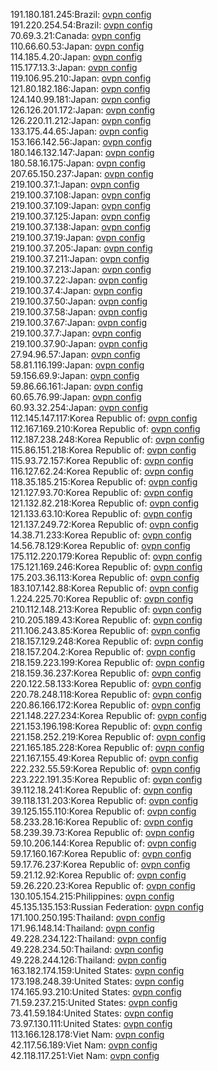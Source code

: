 191.180.181.245:Brazil: [ovpn config](vpn/191_180_181_245.ovpn)  
191.220.254.54:Brazil: [ovpn config](vpn/191_220_254_54.ovpn)  
70.69.3.21:Canada: [ovpn config](vpn/70_69_3_21.ovpn)  
110.66.60.53:Japan: [ovpn config](vpn/110_66_60_53.ovpn)  
114.185.4.20:Japan: [ovpn config](vpn/114_185_4_20.ovpn)  
115.177.13.3:Japan: [ovpn config](vpn/115_177_13_3.ovpn)  
119.106.95.210:Japan: [ovpn config](vpn/119_106_95_210.ovpn)  
121.80.182.186:Japan: [ovpn config](vpn/121_80_182_186.ovpn)  
124.140.99.181:Japan: [ovpn config](vpn/124_140_99_181.ovpn)  
126.126.201.172:Japan: [ovpn config](vpn/126_126_201_172.ovpn)  
126.220.11.212:Japan: [ovpn config](vpn/126_220_11_212.ovpn)  
133.175.44.65:Japan: [ovpn config](vpn/133_175_44_65.ovpn)  
153.166.142.56:Japan: [ovpn config](vpn/153_166_142_56.ovpn)  
180.146.132.147:Japan: [ovpn config](vpn/180_146_132_147.ovpn)  
180.58.16.175:Japan: [ovpn config](vpn/180_58_16_175.ovpn)  
207.65.150.237:Japan: [ovpn config](vpn/207_65_150_237.ovpn)  
219.100.37.1:Japan: [ovpn config](vpn/219_100_37_1.ovpn)  
219.100.37.108:Japan: [ovpn config](vpn/219_100_37_108.ovpn)  
219.100.37.109:Japan: [ovpn config](vpn/219_100_37_109.ovpn)  
219.100.37.125:Japan: [ovpn config](vpn/219_100_37_125.ovpn)  
219.100.37.138:Japan: [ovpn config](vpn/219_100_37_138.ovpn)  
219.100.37.19:Japan: [ovpn config](vpn/219_100_37_19.ovpn)  
219.100.37.205:Japan: [ovpn config](vpn/219_100_37_205.ovpn)  
219.100.37.211:Japan: [ovpn config](vpn/219_100_37_211.ovpn)  
219.100.37.213:Japan: [ovpn config](vpn/219_100_37_213.ovpn)  
219.100.37.22:Japan: [ovpn config](vpn/219_100_37_22.ovpn)  
219.100.37.4:Japan: [ovpn config](vpn/219_100_37_4.ovpn)  
219.100.37.50:Japan: [ovpn config](vpn/219_100_37_50.ovpn)  
219.100.37.58:Japan: [ovpn config](vpn/219_100_37_58.ovpn)  
219.100.37.67:Japan: [ovpn config](vpn/219_100_37_67.ovpn)  
219.100.37.7:Japan: [ovpn config](vpn/219_100_37_7.ovpn)  
219.100.37.90:Japan: [ovpn config](vpn/219_100_37_90.ovpn)  
27.94.96.57:Japan: [ovpn config](vpn/27_94_96_57.ovpn)  
58.81.116.199:Japan: [ovpn config](vpn/58_81_116_199.ovpn)  
59.156.69.9:Japan: [ovpn config](vpn/59_156_69_9.ovpn)  
59.86.66.161:Japan: [ovpn config](vpn/59_86_66_161.ovpn)  
60.65.76.99:Japan: [ovpn config](vpn/60_65_76_99.ovpn)  
60.93.32.254:Japan: [ovpn config](vpn/60_93_32_254.ovpn)  
112.145.147.117:Korea Republic of: [ovpn config](vpn/112_145_147_117.ovpn)  
112.167.169.210:Korea Republic of: [ovpn config](vpn/112_167_169_210.ovpn)  
112.187.238.248:Korea Republic of: [ovpn config](vpn/112_187_238_248.ovpn)  
115.86.151.218:Korea Republic of: [ovpn config](vpn/115_86_151_218.ovpn)  
115.93.72.157:Korea Republic of: [ovpn config](vpn/115_93_72_157.ovpn)  
116.127.62.24:Korea Republic of: [ovpn config](vpn/116_127_62_24.ovpn)  
118.35.185.215:Korea Republic of: [ovpn config](vpn/118_35_185_215.ovpn)  
121.127.93.70:Korea Republic of: [ovpn config](vpn/121_127_93_70.ovpn)  
121.132.82.218:Korea Republic of: [ovpn config](vpn/121_132_82_218.ovpn)  
121.133.63.10:Korea Republic of: [ovpn config](vpn/121_133_63_10.ovpn)  
121.137.249.72:Korea Republic of: [ovpn config](vpn/121_137_249_72.ovpn)  
14.38.71.233:Korea Republic of: [ovpn config](vpn/14_38_71_233.ovpn)  
14.56.78.129:Korea Republic of: [ovpn config](vpn/14_56_78_129.ovpn)  
175.112.220.179:Korea Republic of: [ovpn config](vpn/175_112_220_179.ovpn)  
175.121.169.246:Korea Republic of: [ovpn config](vpn/175_121_169_246.ovpn)  
175.203.36.113:Korea Republic of: [ovpn config](vpn/175_203_36_113.ovpn)  
183.107.142.88:Korea Republic of: [ovpn config](vpn/183_107_142_88.ovpn)  
1.224.225.70:Korea Republic of: [ovpn config](vpn/1_224_225_70.ovpn)  
210.112.148.213:Korea Republic of: [ovpn config](vpn/210_112_148_213.ovpn)  
210.205.189.43:Korea Republic of: [ovpn config](vpn/210_205_189_43.ovpn)  
211.106.243.85:Korea Republic of: [ovpn config](vpn/211_106_243_85.ovpn)  
218.157.129.248:Korea Republic of: [ovpn config](vpn/218_157_129_248.ovpn)  
218.157.204.2:Korea Republic of: [ovpn config](vpn/218_157_204_2.ovpn)  
218.159.223.199:Korea Republic of: [ovpn config](vpn/218_159_223_199.ovpn)  
218.159.36.237:Korea Republic of: [ovpn config](vpn/218_159_36_237.ovpn)  
220.122.58.133:Korea Republic of: [ovpn config](vpn/220_122_58_133.ovpn)  
220.78.248.118:Korea Republic of: [ovpn config](vpn/220_78_248_118.ovpn)  
220.86.166.172:Korea Republic of: [ovpn config](vpn/220_86_166_172.ovpn)  
221.148.227.234:Korea Republic of: [ovpn config](vpn/221_148_227_234.ovpn)  
221.153.196.198:Korea Republic of: [ovpn config](vpn/221_153_196_198.ovpn)  
221.158.252.219:Korea Republic of: [ovpn config](vpn/221_158_252_219.ovpn)  
221.165.185.228:Korea Republic of: [ovpn config](vpn/221_165_185_228.ovpn)  
221.167.155.49:Korea Republic of: [ovpn config](vpn/221_167_155_49.ovpn)  
222.232.55.59:Korea Republic of: [ovpn config](vpn/222_232_55_59.ovpn)  
223.222.191.35:Korea Republic of: [ovpn config](vpn/223_222_191_35.ovpn)  
39.112.18.241:Korea Republic of: [ovpn config](vpn/39_112_18_241.ovpn)  
39.118.131.203:Korea Republic of: [ovpn config](vpn/39_118_131_203.ovpn)  
39.125.155.110:Korea Republic of: [ovpn config](vpn/39_125_155_110.ovpn)  
58.233.28.16:Korea Republic of: [ovpn config](vpn/58_233_28_16.ovpn)  
58.239.39.73:Korea Republic of: [ovpn config](vpn/58_239_39_73.ovpn)  
59.10.206.144:Korea Republic of: [ovpn config](vpn/59_10_206_144.ovpn)  
59.17.160.167:Korea Republic of: [ovpn config](vpn/59_17_160_167.ovpn)  
59.17.76.237:Korea Republic of: [ovpn config](vpn/59_17_76_237.ovpn)  
59.21.12.92:Korea Republic of: [ovpn config](vpn/59_21_12_92.ovpn)  
59.26.220.23:Korea Republic of: [ovpn config](vpn/59_26_220_23.ovpn)  
130.105.154.215:Philippines: [ovpn config](vpn/130_105_154_215.ovpn)  
45.135.135.153:Russian Federation: [ovpn config](vpn/45_135_135_153.ovpn)  
171.100.250.195:Thailand: [ovpn config](vpn/171_100_250_195.ovpn)  
171.96.148.14:Thailand: [ovpn config](vpn/171_96_148_14.ovpn)  
49.228.234.122:Thailand: [ovpn config](vpn/49_228_234_122.ovpn)  
49.228.234.50:Thailand: [ovpn config](vpn/49_228_234_50.ovpn)  
49.228.244.126:Thailand: [ovpn config](vpn/49_228_244_126.ovpn)  
163.182.174.159:United States: [ovpn config](vpn/163_182_174_159.ovpn)  
173.198.248.39:United States: [ovpn config](vpn/173_198_248_39.ovpn)  
174.165.93.210:United States: [ovpn config](vpn/174_165_93_210.ovpn)  
71.59.237.215:United States: [ovpn config](vpn/71_59_237_215.ovpn)  
73.41.59.184:United States: [ovpn config](vpn/73_41_59_184.ovpn)  
73.97.130.111:United States: [ovpn config](vpn/73_97_130_111.ovpn)  
113.166.128.178:Viet Nam: [ovpn config](vpn/113_166_128_178.ovpn)  
42.117.56.189:Viet Nam: [ovpn config](vpn/42_117_56_189.ovpn)  
42.118.117.251:Viet Nam: [ovpn config](vpn/42_118_117_251.ovpn)  
